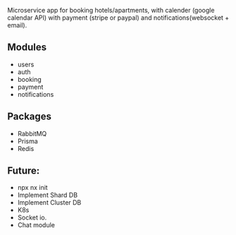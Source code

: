 Microservice app for booking hotels/apartments, 
with calender (google calendar API) with payment (stripe or paypal)
and notifications(websocket + email).

## Modules
- users
- auth
- booking 
- payment 
- notifications


## Packages
- RabbitMQ
- Prisma
- Redis


## Future: 
- npx nx init
- Implement Shard DB
- Implement Cluster DB
- K8s
- Socket io.
- Chat module
